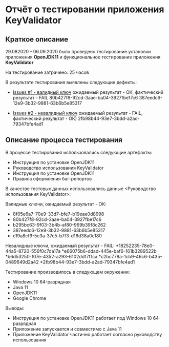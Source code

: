 # Отчёт о тестировании приложения KeyValidator 

## Краткое описание

29.082020 - 06.09.2020 было проведено
тестирование установки приложения **OpenJDK11**   и функциональное тестирование приложения **KeyValidator**


На тестирование затрачено: 25 часов

В результате тестирования выявлены следующие дефекты:
* [Issues #1 - валидный ключ](https://github.com/itrm000/java1.1.1/issues/1) 
ожидаемый результат - ОК, фактический результат - FAIL
80b427f8-92cd-3aae-ba04-3927fbe17c6
387eedc6-12e9-3b32-9881-63b6b5e85317

* [Issues #2 - невалидный ключ](https://github.com/itrm000/java1.1.1/issues/2)
ожидаемый результат - FAIL, фактический результат - ОК)
2fb98b44-93e7-3bdd-a2ad-79347bfe4ad1


## Описание процесса тестирования

В процессе тестирования использовались следующие артефакты:
* Инструкция по установке OpenJDK11
* Руководство использования KeyValidator
* Инструкция по установке OpenJDK11
* Правила оформления баг-репортов

В качестве тестовых данных использовались данные <Руководство использования KeyValidator>:

 Валидные ключи, ожидаемый результат - ОК:
* 8f05e6a7-70e9-33d7-bfe7-b19eae0d8998
* 80b427f8-92cd-3aae-ba04-3927fbe17c6
* b295bc63-9f03-3b4b-af80-969b39f8c262
* 387eedc6-12e9-3b32-9881-63b6b5e85317
* c19a8cf9-5c3a-37c5-b7f3-d16d38a0c180

 Невалидные ключи, ожидаемый результат - FAIL:
*18252235-78e0-44a5-8720-556f0c7da17a
*e66075b6-ddad-445e-baf6-161b3289522b
*b6d53250-f07e-4352-a293-6102ddf7f1ca
*c2bc778a-1cb9-46c6-b435-0489649d2a42
*2fb98b44-93e7-3bdd-a2ad-79347bfe4ad1

Тестирование производилось в следующем окружении:
* Windows 10  64-разрядная
* Java 11
* OpenJDK11
* Google Chrome

Выводы:
* Инструкция по установке OpenJDK11 работает под Windows 10  64-разрядная
* Приложение запускается и совместимо с Java 11
* Приложение KeyValidator частично работает согласно руководству использования
